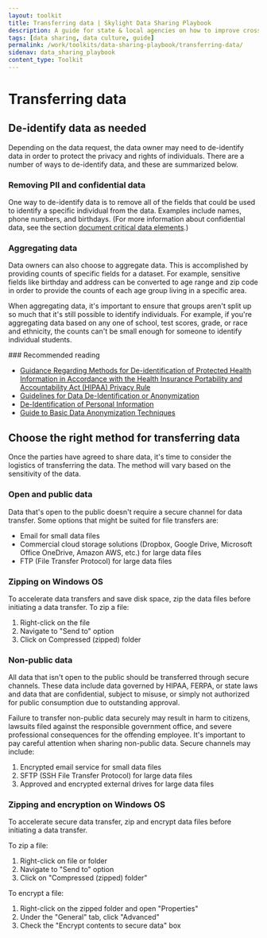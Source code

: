 ```yaml
---
layout: toolkit
title: Transferring data | Skylight Data Sharing Playbook
description: A guide for state & local agencies on how to improve cross-organizational data sharing.
tags: [data sharing, data culture, guide]
permalink: /work/toolkits/data-sharing-playbook/transferring-data/
sidenav: data_sharing_playbook
content_type: Toolkit
---
```


# Transferring data

## De-identify data as needed

Depending on the data request, the data owner may need to de-identify data in order to protect the privacy and rights of individuals. There are a number of ways to de-identify data, and these are summarized below.

### Removing PII and confidential data

One way to de-identify data is to remove all of the fields that could be used to identify a specific individual from the data. Examples include names, phone numbers, and birthdays. (For more information about confidential data, see the section [document critical data elements](/work/toolkits/data-sharing-playbook/safeguarding-data#document-critical-data-elements).)

### Aggregating data

Data owners can also choose to aggregate data. This is accomplished by providing counts of specific fields for a dataset. For example, sensitive fields like birthday and address can be converted to age range and zip code in order to provide the counts of each age group living in a specific area.

When aggregating data, it's important to ensure that groups aren't split up so much that it's still possible to identify individuals. For example, if you're aggregating data based on any one of school, test scores, grade, or race and ethnicity, the counts can't be small enough for someone to identify individual students.

<div class="callout--note" markdown="1">
### Recommended reading

- [Guidance Regarding Methods for De-identification of Protected Health Information in Accordance with the Health Insurance Portability and Accountability Act (HIPAA) Privacy Rule](https://www.hhs.gov/hipaa/for-professionals/privacy/special-topics/de-identification/index.html)
- [Guidelines for Data De-Identification or Anonymization](https://www.educause.edu/focus-areas-and-initiatives/policy-and-security/cybersecurity-program/resources/information-security-guide/toolkits/guidelines-for-data-deidentification-or-anonymization)
- [De-Identification of Personal Information](https://nvlpubs.nist.gov/nistpubs/ir/2015/NIST.IR.8053.pdf)
- [Guide to Basic Data Anonymization Techniques](https://iapp.org/media/pdf/resource_center/Guide_to_Anonymisation.pdf)
</div>

## Choose the right method for transferring data

Once the parties have agreed to share data, it's time to consider the logistics of transferring the data. The method will vary based on the sensitivity of the data.

### Open and public data

Data that's open to the public doesn't require a secure channel for data transfer. Some options that might be suited for file transfers are:

- Email for small data files
- Commercial cloud storage solutions (Dropbox, Google Drive, Microsoft Office OneDrive, Amazon AWS, etc.) for large data files
- FTP (File Transfer Protocol) for large data files

### Zipping on Windows OS

To accelerate data transfers and save disk space, zip the data files before initiating a data transfer. To zip a file:

1. Right-click on the file
2. Navigate to "Send to" option
3. Click on Compressed (zipped) folder

### Non-public data

All data that isn't open to the public should be transferred through secure channels. These data include data governed by HIPAA, FERPA, or state laws and data that are confidential, subject to misuse, or simply not authorized for public consumption due to outstanding approval.

Failure to transfer non-public data securely may result in harm to citizens, lawsuits filed against the responsible government office, and severe professional consequences for the offending employee. It's important to pay careful attention when sharing non-public data. Secure channels may include:

1. Encrypted email service for small data files
2. SFTP (SSH File Transfer Protocol) for large data files
3. Approved and encrypted external drives for large data files

### Zipping and encryption on Windows OS

To accelerate secure data transfer, zip and encrypt data files before initiating a data transfer.

To zip a file:

1. Right-click on file or folder
2. Navigate to "Send to" option
3. Click on "Compressed (zipped) folder"

To encrypt a file:

1. Right-click on the zipped folder and open "Properties"
2. Under the "General" tab, click "Advanced"
3. Check the "Encrypt contents to secure data" box
